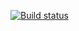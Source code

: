 [![Build status](https://ci.appveyor.com/api/projects/status/gme1tsce2istoj5a?svg=true)](https://ci.appveyor.com/project/EkaterinaDuzh/workers)
